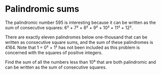 # Palindromic sums
The palindromic number 595 is interesting because it can be written as the sum of consecutive squares: 6² + 7² + 8² + 9² + 10² + 11² + 12².

There are exactly eleven palindromes below one-thousand that can be written as consecutive square sums, and the sum of these palindromes is 4164. Note that 1 = 0² + 1² has not been included as this problem is concerned with the squares of positive integers.

Find the sum of all the numbers less than 10⁸ that are both palindromic and can be written as the sum of consecutive squares.
